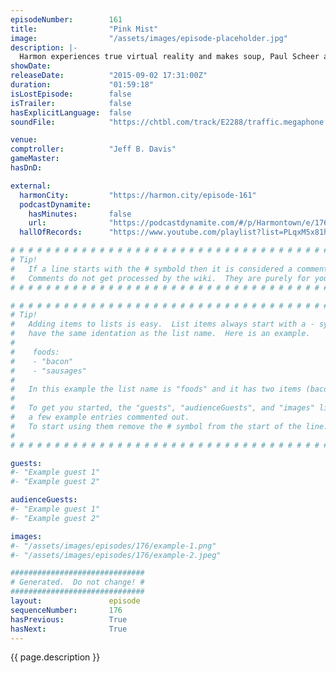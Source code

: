 ```yaml
---
episodeNumber:        161
title:                "Pink Mist"
image:                "/assets/images/episode-placeholder.jpg"
description: |-
  Harmon experiences true virtual reality and makes soup, Paul Scheer and Rob Huebel join us for the first time, chimpanzees are monsters and ideal ways to die.
showDate:             
releaseDate:          "2015-09-02 17:31:00Z"
duration:             "01:59:18"
isLostEpisode:        false
isTrailer:            false
hasExplicitLanguage:  false
soundFile:            "https://chtbl.com/track/E2288/traffic.megaphone.fm/STA6994483720.mp3?updated=1561406218"

venue:                
comptroller:          "Jeff B. Davis"
gameMaster:           
hasDnD:               

external:
  harmonCity:         "https://harmon.city/episode-161"
  podcastDynamite:
    hasMinutes:       false
    url:              "https://podcastdynamite.com/#/p/Harmontown/e/176/161"
  hallOfRecords:      "https://www.youtube.com/playlist?list=PLqxM5x81hNOYSEO6EQwMVgcavUBDiYHyU"

# # # # # # # # # # # # # # # # # # # # # # # # # # # # # # # # # # # # # # # # # # # # #
# Tip!
#   If a line starts with the # symbold then it is considered a comment.
#   Comments do not get processed by the wiki.  They are purely for your information.
# # # # # # # # # # # # # # # # # # # # # # # # # # # # # # # # # # # # # # # # # # # # #

# # # # # # # # # # # # # # # # # # # # # # # # # # # # # # # # # # # # # # # # # # # # #
# Tip!
#   Adding items to lists is easy.  List items always start with a - symbol and have
#   have the same identation as the list name.  Here is an example.
#
#    foods:
#    - "bacon"
#    - "sausages"
#
#   In this example the list name is "foods" and it has two items (bacon, and sausages).
#
#   To get you started, the "guests", "audienceGuests", and "images" lists below have
#   a few example entries commented out.
#   To start using them remove the # symbol from the start of the line.
#
# # # # # # # # # # # # # # # # # # # # # # # # # # # # # # # # # # # # # # # # # # # # #

guests:
#- "Example guest 1"
#- "Example guest 2"

audienceGuests:
#- "Example guest 1"
#- "Example guest 2"

images:
#- "/assets/images/episodes/176/example-1.png"
#- "/assets/images/episodes/176/example-2.jpeg"

##############################
# Generated.  Do not change! #
##############################
layout:               episode
sequenceNumber:       176
hasPrevious:          True
hasNext:              True
---
```


<!-- The episode description will be rendered here -->
{{ page.description }}

<!-- Add your content BELOW here -->
<!-- vvvvvvvvvvvvvvvvvvvvvvvvvvv -->




<!-- ^^^^^^^^^^^^^^^^^^^^^^^^^^^ -->
<!-- Add your content ABOVE here -->

<!-- The episode gallery will be rendered here -->